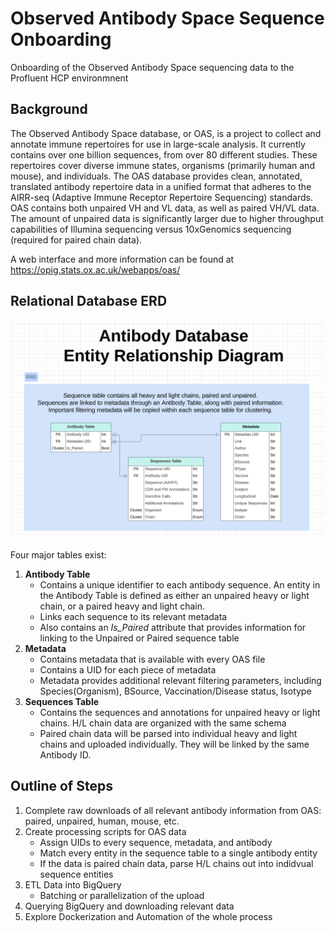 # Observed Antibody Space Sequence Onboarding

Onboarding of the Observed Antibody Space sequencing data to the Profluent HCP environmnent

## Background

The Observed Antibody Space database, or OAS, is a project to collect and annotate immune repertoires for use in large-scale analysis. It currently contains over one billion sequences, from over 80 different studies. These repertoires cover diverse immune states, organisms (primarily human and mouse), and individuals. The OAS database provides clean, annotated, translated antibody repertoire data in a unified format that adheres to the AIRR-seq (Adaptive Immune Receptor Repertoire Sequencing) standards. OAS contains both unpaired VH and VL data, as well as paired VH/VL data. The amount of unpaired data is significantly larger due to higher throughput capabilities of Illumina sequencing versus 10xGenomics sequencing (required for paired chain data). 

A web interface and more information can be found at https://opig.stats.ox.ac.uk/webapps/oas/

## Relational Database ERD

![Antibody ERD](./antibody_erd.png)

Four major tables exist:

1. **Antibody Table**
   - Contains a unique identifier to each antibody sequence. An entity in the Antibody Table is defined as either an unpaired heavy or light chain, or a paired heavy and light chain.
   - Links each sequence to its relevant metadata
   - Also contains an *Is_Paired* attribute that provides information for linking to the Unpaired or Paired sequence table
2. **Metadata**
   - Contains metadata that is available with every OAS file
   - Contains a UID for each piece of metadata
   - Metadata provides additional relevant filtering parameters, including Species(Organism), BSource, Vaccination/Disease status, Isotype
3. **Sequences Table**
   - Contains the sequences and annotations for unpaired heavy or light chains. H/L chain data are organized with the same schema
   - Paired chain data will be parsed into individual heavy and light chains and uploaded individually. They will be linked by the same Antibody ID.

## Outline of Steps

1. Complete raw downloads of all relevant antibody information from OAS: paired, unpaired, human, mouse, etc.
2. Create processing scripts for OAS data
   - Assign UIDs to every sequence, metadata, and antibody 
   - Match every entity in the sequence table to a single antibody entity
   - If the data is paired chain data, parse H/L chains out into indidvual sequence entities
3. ETL Data into BigQuery
   - Batching or parallelization of the upload
4. Querying BigQuery and downloading relevant data
5. Explore Dockerization and Automation of the whole process